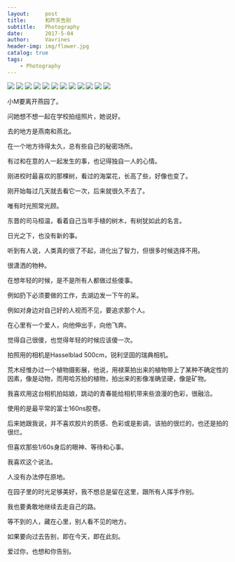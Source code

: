 ```yaml
---
layout:     post
title:      和昨天告别
subtitle:   Photography
date:       2017-5-04
author:     Vavrines
header-img: img/flower.jpg
catalog: true
tags:
    - Photography
---
```


![](https://ws1.sinaimg.cn/large/006tNc79gy1fno800pe7xj31kw1kw4qu.jpg)
![](https://ws1.sinaimg.cn/large/006tNc79gy1fno7zzv3utj31kw1kwhdx.jpg)
![](https://ws1.sinaimg.cn/large/006tNc79gy1fno7zyvx1ej31kw1kw1l2.jpg)
![](https://ws4.sinaimg.cn/large/006tNc79gy1fno7zxwpx4j31kw1kwnpl.jpg)
![](https://ws2.sinaimg.cn/large/006tNc79gy1fno7zwea9dj31kw1kw4qx.jpg)
![](https://ws1.sinaimg.cn/large/006tNc79gy1fno7zv5i1rj31kw1kwqvc.jpg)
![](https://ws4.sinaimg.cn/large/006tNc79gy1fno7ztwqfyj31kw1kwu13.jpg)
![](https://ws1.sinaimg.cn/large/006tNc79gy1fno7zsujhyj31kw1kw4qx.jpg)
![](https://ws2.sinaimg.cn/large/006tNc79gy1fno7zrelhxj31kw1kw7wk.jpg)
![](https://ws4.sinaimg.cn/large/006tNc79gy1fno7zqol08j31kw1kwqv9.jpg)
![](https://ws2.sinaimg.cn/large/006tNc79gy1fno7zpuvs5j31kw1kwqv9.jpg)
![](https://ws1.sinaimg.cn/large/006tNc79gy1fno7zow4vsj31kw1kw7wm.jpg)


小M要离开燕园了。

问她想不想一起在学校拍组照片，她说好。

去的地方是燕南和燕北。

在一个地方待得太久，总有些自己的秘密场所。

有过和在意的人一起发生的事，也记得独自一人的心情。

刚进校时最喜欢的那棵树，看过的海棠花，长高了些，好像也变了。

刚开始每过几天就去看它一次，后来就很久不去了。

唯有时光照常光顾。

东晋的司马桓温，看着自己当年手植的树木，有树犹如此的名言。

日光之下，也没有新的事。

听到有人说，人类真的很了不起，进化出了智力，但很多时候选择不用。

很潇洒的物种。

在想年轻的时候，是不是所有人都做过些傻事。

例如扔下必须要做的工作，去湖边发一下午的呆。

例如对身边对自己好的人视而不见，要追求那个人。

在心里有一个爱人，向他伸出手，向他飞奔。

觉得自己很傻，也觉得年轻的时候应该傻一次。

拍照用的相机是Hasselblad 500cm，锐利坚固的瑞典相机。

荒木经惟办过一个植物摄影展，他说，用禄莱拍出来的植物带上了某种不确定性的因素，像是动物，而用哈苏拍的植物，拍出来的影像准确坚硬，像是矿物。

我喜欢用这台相机拍姑娘，跳动的青春能给相机带来些浪漫的色彩，很融洽。

使用的是最平常的富士160ns胶卷。

后来她跟我说，并不喜欢胶片的质感、色彩或是影调，该拍的很烂的，也还是拍的很烂。

但喜欢那些1/60s身后的眼神、等待和心事。

我喜欢这个说法。

人没有办法停在原地。

在园子里的时光足够美好，我不想总是留在这里，跟所有人挥手作别。

我也要勇敢地继续去走自己的路。

等不到的人，藏在心里，别人看不见的地方。

如果要向过去告别，即在今天，即在此刻。

爱过你，也想和你告别。
